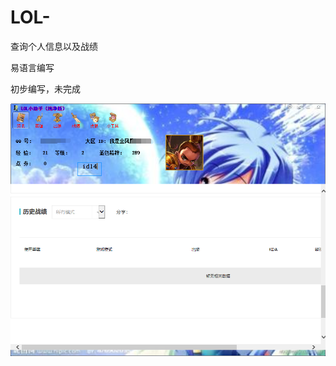 # LOL-
查询个人信息以及战绩

易语言编写

初步编写，未完成

![image](https://github.com/feiyigege/LOL-/blob/master/images/QQ截图20190908163826.png)
